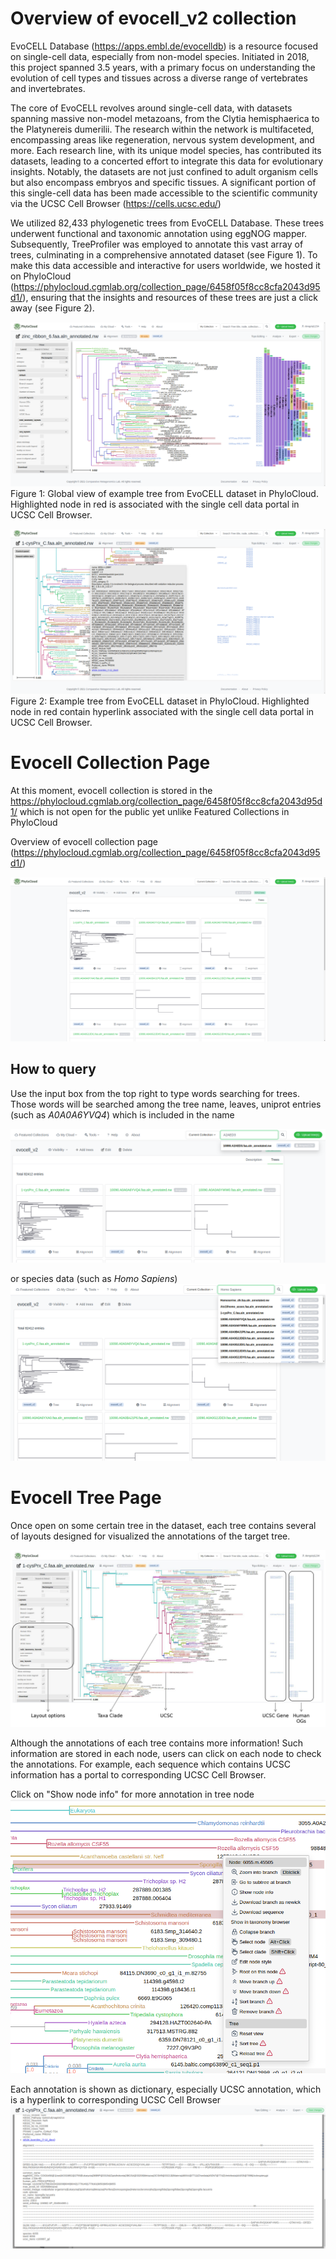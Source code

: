 # Overview of evocell_v2 collection
EvoCELL Database (https://apps.embl.de/evocelldb) is a resource focused on single-cell data, especially from non-model species. Initiated in 2018, this project spanned 3.5 years, with a primary focus on understanding the evolution of cell types and tissues across a diverse range of vertebrates and invertebrates.

The core of EvoCELL revolves around single-cell data, with datasets spanning massive non-model metazoans, from the Clytia hemisphaerica to the Platynereis dumerilii. The research within the network is multifaceted, encompassing areas like regeneration, nervous system development, and more. Each research line, with its unique model species, has contributed its datasets, leading to a concerted effort to integrate this data for evolutionary insights. Notably, the datasets are not just
confined to adult organism cells but also encompass embryos and specific tissues. A significant portion of this single-cell data has been made accessible to the scientific community via the UCSC Cell Browser (https://cells.ucsc.edu/)

We utilized 82,433 phylogenetic trees from EvoCELL Database. These trees underwent functional and taxonomic annotation using eggNOG mapper. Subsequently, TreeProfiler was employed to annotate this vast array of trees, culminating in a comprehensive annotated dataset (see Figure 1). To make this data accessible and interactive for users worldwide, we hosted it on PhyloCloud (https://phylocloud.cgmlab.org/collection_page/6458f05f8cc8cfa2043d95d1/), ensuring that the insights and resources of these trees are just a click away (see Figure 2).


![EvocellCollection](./img/evocell1.png)
Figure 1: Global view of example tree from EvoCELL dataset in PhyloCloud. Highlighted node in red is associated with the single cell data portal in UCSC Cell Browser.


![EvocellCollection](./img/evocell2.png)
Figure 2: Example tree from EvoCELL dataset in PhyloCloud. Highlighted node in red contain
hyperlink associated with the single cell data portal in UCSC Cell Browser.

# Evocell Collection Page
At this moment, evocell collection is stored in the https://phylocloud.cgmlab.org/collection_page/6458f05f8cc8cfa2043d95d1/ which is not open for the public yet unlike Featured Collections in PhyloCloud

Overview of evocell collection page (https://phylocloud.cgmlab.org/collection_page/6458f05f8cc8cfa2043d95d1/)

![EvocellCollection](./img/evocell3.png)

## How to query
Use the input box from the top right to type words searching for trees. Those words will be searched among the tree name, leaves, uniprot entries (such as *A0A0A6YVQ4*) which is included in the name 

![EvocellCollection](./img/evocell4.png)

or species data (such as *Homo Sapiens*)
![EvocellCollection](./img/evocell5.png)

# Evocell Tree Page
Once open on some certain tree in the dataset, each tree contains several of layouts designed for visualized the annotations of the target tree. 

![EvocellCollection](./img/evocell6.png)

Although the annotations of each tree contains more information! Such information are stored in each node, users can click on each node to check the annotations. For example, each sequence which contains UCSC information has a portal to corresponding UCSC Cell Browser. 

Click on "Show node info" for more annotation in tree node
![EvocellCollection](./img/evocell7.png)

Each annotation is shown as dictionary, especially UCSC annotation, which is a hyperlink to corresponding UCSC Cell Browser
![EvocellCollection](./img/evocell8.png)

